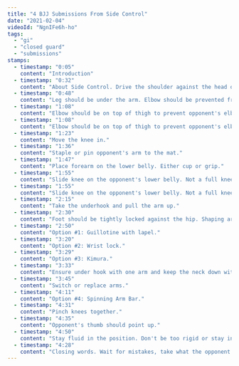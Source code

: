 ```yaml
---
title: "4 BJJ Submissions From Side Control"
date: "2021-02-04"
videoId: "NgnIFe6h-ho"
tags:
  - "gi"
  - "closed guard"
  - "submissions"
stamps:
  - timestamp: "0:05"
    content: "Introduction"
  - timestamp: "0:32"
    content: "About Side Control. Drive the shoulder against the head or neck."
  - timestamp: "0:48"
    content: "Leg should be under the arm. Elbow should be prevented from leaning on the mat to prevent opponent from shrimping out."
  - timestamp: "1:08"
    content: "Elbow should be on top of thigh to prevent opponent's elbow from touching the mat."
  - timestamp: "1:08"
    content: "Elbow should be on top of thigh to prevent opponent's elbow from touching the mat."
  - timestamp: "1:23"
    content: "Move the knee in."
  - timestamp: "1:36"
    content: "Staple or pin opponent's arm to the mat."
  - timestamp: "1:47"
    content: "Place forearm on the lower belly. Either cup or grip."
  - timestamp: "1:55"
    content: "Slide knee on the opponent's lower belly. Not a full knee on belly, no need to posture up."
  - timestamp: "1:55"
    content: "Slide knee on the opponent's lower belly. Not a full knee on belly, no need to posture up."
  - timestamp: "2:15"
    content: "Take the underhook and pull the arm up."
  - timestamp: "2:30"
    content: "Foot should be tightly locked against the hip. Shaping around the opponent's hip."
  - timestamp: "2:50"
    content: "Option #1: Guillotine with lapel."
  - timestamp: "3:20"
    content: "Option #2: Wrist lock."
  - timestamp: "3:29"
    content: "Option #3: Kimura."
  - timestamp: "3:33"
    content: "Ensure under hook with one arm and keep the neck down with the other arm."
  - timestamp: "3:45"
    content: "Switch or replace arms."
  - timestamp: "4:11"
    content: "Option #4: Spinning Arm Bar."
  - timestamp: "4:31"
    content: "Pinch knees together."
  - timestamp: "4:35"
    content: "Opponent's thumb should point up."
  - timestamp: "4:50"
    content: "Stay fluid in the position. Don't be too rigid or stay in the same position."
  - timestamp: "4:28"
    content: "Closing words. Wait for mistakes, take what the opponent gives you."
---
```

